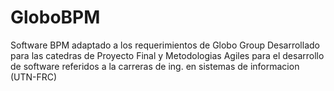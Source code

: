 # GloboBPM
Software BPM adaptado a los requerimientos de Globo Group
Desarrollado para las catedras de Proyecto Final y Metodologias Agiles para el desarrollo de software referidos a la carreras de ing. en sistemas de informacion (UTN-FRC)
